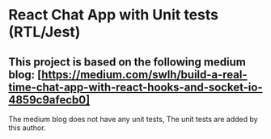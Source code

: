 # React Chat App with Unit tests (RTL/Jest)


## This project is based on the following medium blog: [https://medium.com/swlh/build-a-real-time-chat-app-with-react-hooks-and-socket-io-4859c9afecb0]
The medium blog does not have any unit tests, The unit tests are added by this author.